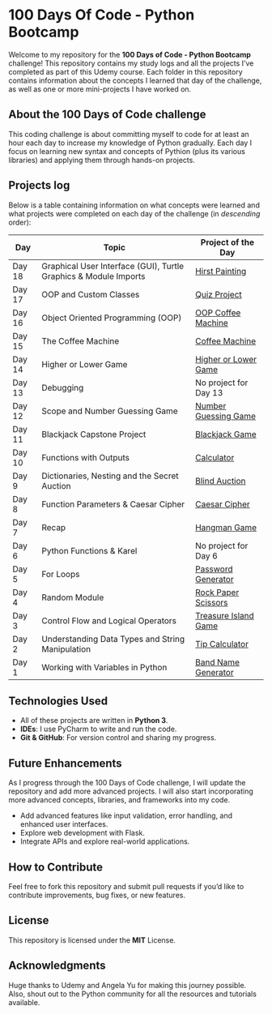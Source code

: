 # 100 Days Of Code - Python Bootcamp 

Welcome to my repository for the **100 Days of Code - Python Bootcamp** challenge! This repository contains my study logs and all the projects I’ve completed as part of this Udemy course. Each folder in this repository contains information about the concepts I learned that day of the challenge, as well as one or more mini-projects I have worked on.

## About the 100 Days of Code challenge
   This coding challenge is about committing myself to code for at least an hour each day to increase my knowledge of Python gradually. Each day I focus on learning new syntax and concepts of Pythion (plus its various libraries) and applying them through hands-on projects.

## Projects log
Below is a table containing information on what concepts were learned and what projects were completed on each day of the challenge (in _descending_ order):

| Day    | Topic                                            | Project of the Day                                    |
|--------|--------------------------------------------------|-------------------------------------------------------|
| Day 18 | Graphical User Interface (GUI), Turtle Graphics & Module Imports         | [Hirst Painting](Day18/main.py)                       |
| Day 17 | OOP and Custom Classes                           | [Quiz Project](Day17/main.py)                         |
| Day 16 | Object Oriented Programming (OOP)                | [OOP Coffee Machine](Day16/main.py)                   |
| Day 15 | The Coffee Machine                               | [Coffee Machine](Day15/main.py)                       |
| Day 14 | Higher or Lower Game                             | [Higher or Lower Game](Day14/main.py)                 |
| Day 13 | Debugging                                        | No project for Day 13                                 |
| Day 12 | Scope and Number Guessing Game                   | [Number Guessing Game](Day12/main.py)                 |
| Day 11 | Blackjack Capstone Project                       | [Blackjack Game](Day11/main.py)                       |
| Day 10 | Functions with Outputs                           | [Calculator](Day10/main.py)                           |
| Day 9  | Dictionaries, Nesting and the Secret Auction     | [Blind Auction](Day09/main.py)                        |
| Day 8  | Function Parameters & Caesar Cipher              | [Caesar Cipher](Day08/main.py)                        |
| Day 7  | Recap                                            | [Hangman Game](Day07/main.py)                         |
| Day 6  | Python Functions & Karel                         | No project for Day 6                                  |
| Day 5  | For Loops                                        | [Password Generator](Day05/password_generator.py)     |
| Day 4  | Random Module                                    | [Rock Paper Scissors](Day04/rock_paper_scissors.py)   |
| Day 3  | Control Flow and Logical Operators               | [Treasure Island Game](Day03/treasure_island_game.py) |
| Day 2  | Understanding Data Types and String Manipulation | [Tip Calculator](Day02/tip_calculator.py)             |
| Day 1  | Working with Variables in Python                 | [Band Name Generator](Day01/band_name_generator.py)   


## Technologies Used
- All of these projects are written in **Python 3**.
- **IDEs**: I use PyCharm to write and run the code.
- **Git & GitHub**: For version control and sharing my progress.

## Future Enhancements
As I progress through the 100 Days of Code challenge, I will update the repository and add more advanced projects. I will also start incorporating more advanced concepts, libraries, and frameworks into my code.

- Add advanced features like input validation, error handling, and enhanced user interfaces.
- Explore web development with Flask.
- Integrate APIs and explore real-world applications.

## How to Contribute
Feel free to fork this repository and submit pull requests if you’d like to contribute improvements, bug fixes, or new features.

## License
This repository is licensed under the **MIT** License.
   
## Acknowledgments
Huge thanks to Udemy and Angela Yu for making this journey possible. Also, shout out to the Python community for all the resources and tutorials available.
